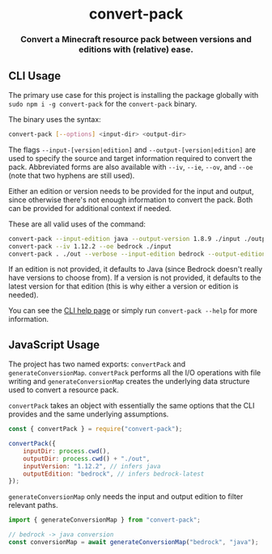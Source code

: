<h1 align="center">convert-pack</h1>
<h3 align="center">Convert a Minecraft resource pack between versions and editions with (relative) ease.</h3>

## CLI Usage

The primary use case for this project is installing the package globally with `sudo npm i -g convert-pack` for the `convert-pack` binary.

The binary uses the syntax:
```sh
convert-pack [--options] <input-dir> <output-dir>
```

The flags `--input-[version|edition]` and `--output-[version|edition]` are used to specify the source and target information required to convert the pack. Abbreviated forms are also available with `--iv`, `--ie`, `--ov`, and `--oe` (note that two hyphens are still used).

Either an edition or version needs to be provided for the input and output, since otherwise there's not enough information to convert the pack. Both can be provided for additional context if needed.

These are all valid uses of the command:
```sh
convert-pack --input-edition java --output-version 1.8.9 ./input ./output
convert-pack --iv 1.12.2 --oe bedrock ./input
convert-pack . ./out --verbose --input-edition bedrock --output-edition java
```

If an edition is not provided, it defaults to Java (since Bedrock doesn't really have versions to choose from). If a version is not provided, it defaults to the latest version for that edition (this is why either a version or edition is needed).

You can see the [CLI help page](./CLI.txt) or simply run `convert-pack --help` for more information.

## JavaScript Usage

The project has two named exports: `convertPack` and `generateConversionMap`. `convertPack` performs all the I/O operations with file writing and `generateConversionMap` creates the underlying data structure used to convert a resource pack.

`convertPack` takes an object with essentially the same options that the CLI provides and the same underlying assumptions.

```js
const { convertPack } = require("convert-pack");

convertPack({
	inputDir: process.cwd(),
	outputDir: process.cwd() + "./out",
	inputVersion: "1.12.2", // infers java
	outputEdition: "bedrock", // infers bedrock-latest
});
```

`generateConversionMap` only needs the input and output edition to filter relevant paths.

```js
import { generateConversionMap } from "convert-pack";

// bedrock -> java conversion
const conversionMap = await generateConversionMap("bedrock", "java");
```
